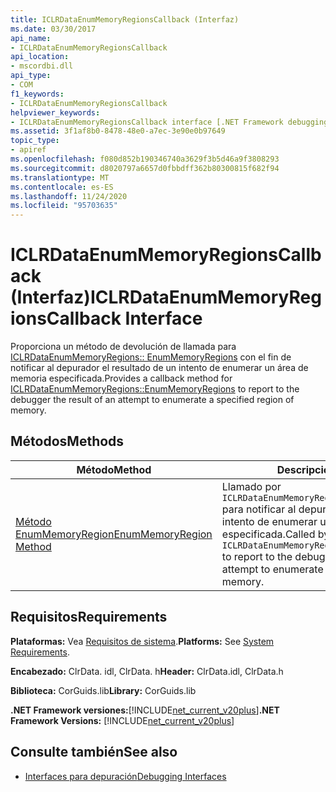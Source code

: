 ```yaml
---
title: ICLRDataEnumMemoryRegionsCallback (Interfaz)
ms.date: 03/30/2017
api_name:
- ICLRDataEnumMemoryRegionsCallback
api_location:
- mscordbi.dll
api_type:
- COM
f1_keywords:
- ICLRDataEnumMemoryRegionsCallback
helpviewer_keywords:
- ICLRDataEnumMemoryRegionsCallback interface [.NET Framework debugging]
ms.assetid: 3f1af8b0-8478-48e0-a7ec-3e90e0b97649
topic_type:
- apiref
ms.openlocfilehash: f080d852b190346740a3629f3b5d46a9f3808293
ms.sourcegitcommit: d8020797a6657d0fbbdff362b80300815f682f94
ms.translationtype: MT
ms.contentlocale: es-ES
ms.lasthandoff: 11/24/2020
ms.locfileid: "95703635"
---
```

# <a name="iclrdataenummemoryregionscallback-interface"></a><span data-ttu-id="7d23c-102">ICLRDataEnumMemoryRegionsCallback (Interfaz)</span><span class="sxs-lookup"><span data-stu-id="7d23c-102">ICLRDataEnumMemoryRegionsCallback Interface</span></span>

<span data-ttu-id="7d23c-103">Proporciona un método de devolución de llamada para [ICLRDataEnumMemoryRegions:: EnumMemoryRegions](iclrdataenummemoryregions-enummemoryregions-method.md) con el fin de notificar al depurador el resultado de un intento de enumerar un área de memoria especificada.</span><span class="sxs-lookup"><span data-stu-id="7d23c-103">Provides a callback method for [ICLRDataEnumMemoryRegions::EnumMemoryRegions](iclrdataenummemoryregions-enummemoryregions-method.md) to report to the debugger the result of an attempt to enumerate a specified region of memory.</span></span>  
  
## <a name="methods"></a><span data-ttu-id="7d23c-104">Métodos</span><span class="sxs-lookup"><span data-stu-id="7d23c-104">Methods</span></span>  
  
|<span data-ttu-id="7d23c-105">Método</span><span class="sxs-lookup"><span data-stu-id="7d23c-105">Method</span></span>|<span data-ttu-id="7d23c-106">Descripción</span><span class="sxs-lookup"><span data-stu-id="7d23c-106">Description</span></span>|  
|------------|-----------------|  
|[<span data-ttu-id="7d23c-107">Método EnumMemoryRegion</span><span class="sxs-lookup"><span data-stu-id="7d23c-107">EnumMemoryRegion Method</span></span>](iclrdataenummemoryregionscallback-enummemoryregion-method.md)|<span data-ttu-id="7d23c-108">Llamado por `ICLRDataEnumMemoryRegions::EnumMemoryRegions` para notificar al depurador el resultado de un intento de enumerar un área de memoria especificada.</span><span class="sxs-lookup"><span data-stu-id="7d23c-108">Called by `ICLRDataEnumMemoryRegions::EnumMemoryRegions` to report to the debugger the result of an attempt to enumerate a specified region of memory.</span></span>|  
  
## <a name="requirements"></a><span data-ttu-id="7d23c-109">Requisitos</span><span class="sxs-lookup"><span data-stu-id="7d23c-109">Requirements</span></span>  

 <span data-ttu-id="7d23c-110">**Plataformas:** Vea [Requisitos de sistema](../../get-started/system-requirements.md).</span><span class="sxs-lookup"><span data-stu-id="7d23c-110">**Platforms:** See [System Requirements](../../get-started/system-requirements.md).</span></span>  
  
 <span data-ttu-id="7d23c-111">**Encabezado:** ClrData. idl, ClrData. h</span><span class="sxs-lookup"><span data-stu-id="7d23c-111">**Header:** ClrData.idl, ClrData.h</span></span>  
  
 <span data-ttu-id="7d23c-112">**Biblioteca:** CorGuids.lib</span><span class="sxs-lookup"><span data-stu-id="7d23c-112">**Library:** CorGuids.lib</span></span>  
  
 <span data-ttu-id="7d23c-113">**.NET Framework versiones:**[!INCLUDE[net_current_v20plus](../../../../includes/net-current-v20plus-md.md)]</span><span class="sxs-lookup"><span data-stu-id="7d23c-113">**.NET Framework Versions:** [!INCLUDE[net_current_v20plus](../../../../includes/net-current-v20plus-md.md)]</span></span>  
  
## <a name="see-also"></a><span data-ttu-id="7d23c-114">Consulte también</span><span class="sxs-lookup"><span data-stu-id="7d23c-114">See also</span></span>

- [<span data-ttu-id="7d23c-115">Interfaces para depuración</span><span class="sxs-lookup"><span data-stu-id="7d23c-115">Debugging Interfaces</span></span>](debugging-interfaces.md)
